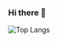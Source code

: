 ### Hi there 👋

![Top Langs](https://github-readme-stats.vercel.app/api/top-langs/?username=xorgzz&size_weight=0.5&count_weight=0.5)
<!--
**xorgzz/xorgzz** is a ✨ _special_ ✨ repository because its `README.md` (this file) appears on your GitHub profile.

Here are some ideas to get you started:

- 🔭 I’m currently working on ...
- 🌱 I’m currently learning ...
- 👯 I’m looking to collaborate on ...
- 🤔 I’m looking for help with ...
- 💬 Ask me about ...
- 📫 How to reach me: ...
- 😄 Pronouns: ...
- ⚡ Fun fact: ...
-->
